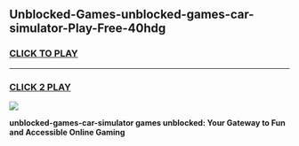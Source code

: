 
## Unblocked-Games-unblocked-games-car-simulator-Play-Free-40hdg
<h3>
<a href="https://premium76.site?title=unblocked-games-car-simulator&ref=23A">CLICK TO PLAY</a></h3>
<hr>

<h3>
<a href="https://premium76.site?title=unblocked-games-car-simulator&ref=23A">CLICK 2 PLAY</a>
  
</h3>

<a href="https://premium76.site?title=unblocked-games-car-simulator&ref=23A"><img src="https://clearcache.store/games.png"></a>


**unblocked-games-car-simulator games unblocked: Your Gateway to Fun and Accessible Online Gaming**
